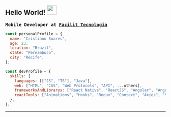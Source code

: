 ## Hello World! <img src="https://raw.githubusercontent.com/iampavangandhi/iampavangandhi/master/gifs/Hi.gif" width="30px"></h2>


<pre><b>Mobile Developer at <a href="https://github.com/facilit">Facilit Tecnologia</a></b></pre>

```javascript
const personalProfile = {
  name: "Cristiano Soares",
  age: 23,
  location: "Brazil",
  state: "Pernambuco",
  city: "Recife",
};

const devProfile = {
  skills: {
    languages: [["JS", "TS"], "Java"],
    web: ["HTML", "CSS", "Web Protocols", "API", ...others],
    frameworksAndLibrarys: ["React Native", "ReactJS", "Angular", "AngularJS", "NodeJS", "GraphQL"],
    reactTools: ["Animations", "Hooks", "Redux", "Context", "Axios", "SWR", ...others],
  },
};
```

---
